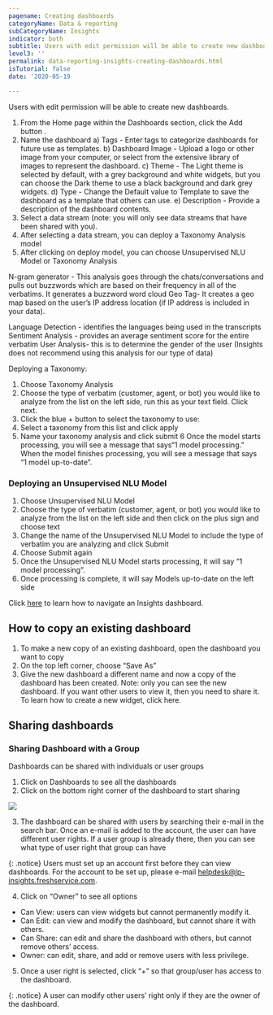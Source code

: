 ```yaml
---
pagename: Creating dashboards
categoryName: Data & reporting
subCategoryName: Insights
indicator: both
subtitle: Users with edit permission will be able to create new dashboards.
level3: ''
permalink: data-reporting-insights-creating-dashboards.html
isTutorial: false
date: '2020-05-19

---
```


Users with edit permission will be able to create new dashboards.
1. From the Home page within the Dashboards section, click the Add button  .
2. Name the dashboard
a) Tags - Enter tags to categorize dashboards for future use as templates. 
b) Dashboard Image - Upload a logo or other image from your computer, or select from the extensive library of images to represent the dashboard.
c) Theme - The Light theme is selected by default, with a grey background and white widgets, but you can choose the Dark theme to use a black background and dark grey widgets.
d) Type - Change the Default value to Template to save the dashboard as a template that others can use.
e) Description - Provide a description of the dashboard contents.
3. Select a data stream (note: you will only see data streams that have been shared with you).
4. After selecting a data stream, you can deploy a Taxonomy Analysis  model
5. After clicking on deploy model, you can choose Unsupervised NLU Model or Taxonomy Analysis

N-gram generator - This analysis goes through the chats/conversations and pulls out buzzwords which are based on their frequency in all of the verbatims. It generates a buzzword word cloud
Geo Tag- It creates a geo map based on the user’s IP address location (if IP address is included in your data).

Language Detection - identifies the languages being used in the transcripts
Sentiment Analysis - provides an average sentiment score for the entire verbatim 
User Analysis- this is to determine the gender of the user (Insights does not recommend using this analysis for our type of data)

Deploying a Taxonomy:

1. Choose Taxonomy Analysis
2. Choose the type of verbatim (customer, agent, or bot) you would like to analyze from the list on the left side, run this as your text field. Click next.
3. Click the blue + button to select the taxonomy  to use:
4. Select a taxonomy from this list and click apply
5. Name your taxonomy analysis and click submit
6 Once the model starts processing, you will see a message that says“1 model processing.”  When the model finishes processing, you will see a message that says “1 model up-to-date”.

### Deploying an Unsupervised NLU Model
1. Choose Unsupervised NLU Model
2. Choose the type of verbatim (customer, agent, or bot) you would like to analyze from the list on the left side and then click on the plus sign and choose text 
3. Change the name of the Unsupervised NLU Model to include the type of verbatim you are analyzing and click Submit 
4. Choose Submit again
5. Once the Unsupervised NLU Model starts processing, it will say “1 model processing”.  
6. Once processing is complete, it will say Models up-to-date on the left side 

Click [here](data-reporting-insights-insights-user-guide.html) to learn how to navigate an Insights dashboard. 

## How to copy an existing dashboard
1. To make a new copy of an existing dashboard, open the dashboard you want to copy
2. On the top left corner, choose “Save As”
3. Give the new dashboard a different name and now a copy of the dashboard has been created. 
Note: only you can see the new dashboard. If you want other users to view it, then you need to share it. To learn how to create a new widget, click here. 

## Sharing dashboards
### Sharing Dashboard with a Group
Dashboards can be shared with individuals or user groups
1. Click on Dashboards to see all the dashboards
2. Click on the bottom right corner of the dashboard to start sharing

![](img/sharing_dashboards_insights_1.png)

3. The dashboard can be shared with users by searching their e-mail in the search bar. Once an e-mail is added to the account, the user can have different user rights. If a user group is already there, then you can see what type of user right that group can have

{: .notice}
Users must set up an account first before they can view dashboards. For the account to be set up, please e-mail helpdesk@lp-insights.freshservice.com. 

4. Click on “Owner” to see all options
* Can View: users can view widgets but cannot permanently modify it.
* Can Edit: can view and modify the dashboard, but cannot share it with others.
* Can Share: can edit and share the dashboard with others, but cannot remove others’ access.
* Owner: can edit, share, and add or remove users with less privilege.
5. Once a user right is selected, click “+” so that group/user has access to the dashboard.

{: .notice}
A user can modify other users’ right only if they are the owner of the dashboard.



